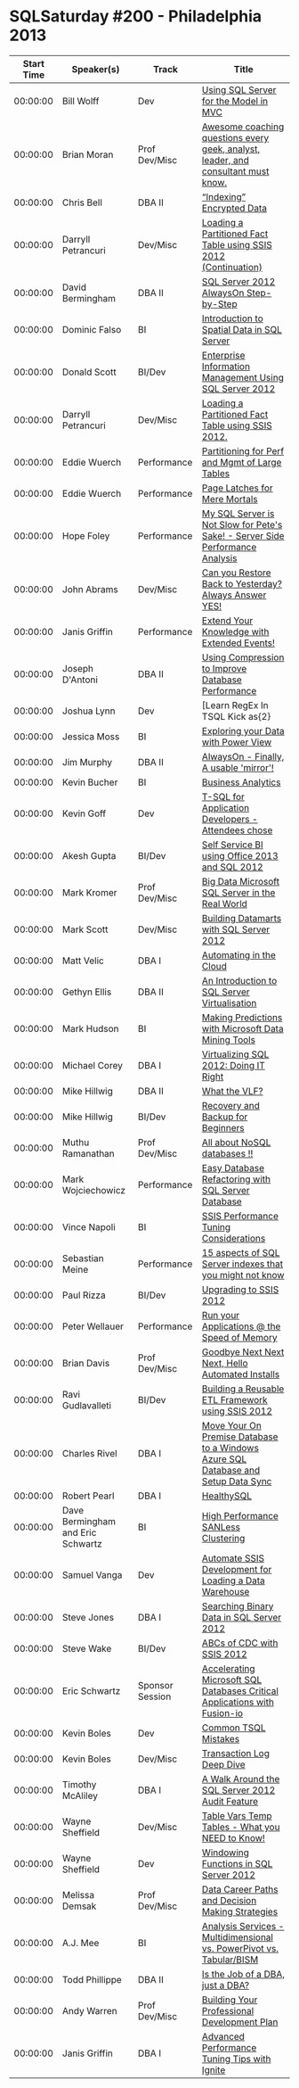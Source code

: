# SQLSaturday #200 - Philadelphia 2013
Start Time|Speaker(s)|Track|Title
---|---|---|---
00:00:00|Bill Wolff|Dev|[Using SQL Server for the Model in MVC](10463.md)
00:00:00|Brian Moran|Prof Dev/Misc|[Awesome coaching questions every geek, analyst, leader, and consultant must know.](10766.md)
00:00:00|Chris Bell|DBA II|[“Indexing” Encrypted Data](11247.md)
00:00:00|Darryll Petrancuri|Dev/Misc|[Loading a Partitioned Fact Table using SSIS 2012 (Continuation)](12187.md)
00:00:00|David Bermingham|DBA II|[SQL Server 2012 AlwaysOn Step-by-Step](12389.md)
00:00:00|Dominic Falso|BI|[Introduction to Spatial Data in SQL Server](13236.md)
00:00:00|Donald Scott|BI/Dev|[Enterprise Information Management Using SQL Server 2012](13366.md)
00:00:00|Darryll Petrancuri|Dev/Misc|[Loading a Partitioned Fact Table using SSIS 2012.](13400.md)
00:00:00|Eddie Wuerch|Performance|[Partitioning for Perf and Mgmt of Large Tables](14108.md)
00:00:00|Eddie Wuerch|Performance|[Page Latches for Mere Mortals](14109.md)
00:00:00|Hope Foley|Performance|[My SQL Server is Not Slow for Pete's Sake! - Server Side Performance Analysis ](15008.md)
00:00:00|John  Abrams|Dev/Misc|[Can you Restore Back to Yesterday?  Always Answer YES!](15522.md)
00:00:00|Janis Griffin|Performance|[Extend Your Knowledge with Extended Events!](15707.md)
00:00:00|Joseph D'Antoni|DBA II|[Using Compression to Improve Database Performance](16222.md)
00:00:00|Joshua Lynn|Dev|[Learn RegEx In TSQL  Kick as{2}|a[s][s]+](16247.md)
00:00:00|Jessica Moss|BI|[Exploring your Data with Power View](16664.md)
00:00:00|Jim Murphy|DBA II|[AlwaysOn - Finally, A usable 'mirror'!](16798.md)
00:00:00|Kevin Bucher|BI|[Business Analytics](18031.md)
00:00:00|Kevin Goff|Dev|[T-SQL for Application Developers - Attendees chose](18294.md)
00:00:00|Akesh Gupta|BI/Dev|[Self Service BI using Office 2013 and SQL 2012](19395.md)
00:00:00|Mark Kromer|Prof Dev/Misc|[Big Data  Microsoft SQL Server in the Real World](19405.md)
00:00:00|Mark Scott|Dev/Misc|[Building Datamarts with SQL Server 2012](19573.md)
00:00:00|Matt Velic|DBA I|[Automating in the Cloud](19880.md)
00:00:00|Gethyn Ellis|DBA II|[An Introduction to SQL Server Virtualisation](20020.md)
00:00:00|Mark Hudson|BI|[Making Predictions with Microsoft Data Mining Tools](20206.md)
00:00:00|Michael Corey|DBA I|[Virtualizing SQL 2012: Doing IT Right](20233.md)
00:00:00|Mike Hillwig|DBA II|[What the VLF? ](20523.md)
00:00:00|Mike Hillwig|BI/Dev|[Recovery and Backup for Beginners](20524.md)
00:00:00|Muthu Ramanathan|Prof Dev/Misc|[All about NoSQL databases !!](21229.md)
00:00:00|Mark Wojciechowicz|Performance|[Easy Database Refactoring with SQL Server Database](21272.md)
00:00:00|Vince Napoli|BI|[SSIS Performance Tuning Considerations](21612.md)
00:00:00|Sebastian Meine|Performance|[15 aspects of SQL Server indexes that you might not know](21705.md)
00:00:00|Paul Rizza|BI/Dev|[Upgrading to SSIS 2012](21792.md)
00:00:00|Peter Wellauer|Performance|[Run your Applications @ the Speed of Memory](22407.md)
00:00:00|Brian Davis|Prof Dev/Misc|[Goodbye Next Next Next, Hello Automated Installs](22666.md)
00:00:00|Ravi Gudlavalleti|BI/Dev|[Building a Reusable ETL Framework using SSIS 2012](22970.md)
00:00:00|Charles Rivel|DBA I|[Move Your On Premise Database to a Windows Azure SQL Database and Setup Data Sync](23028.md)
00:00:00|Robert Pearl|DBA I|[HealthySQL](23549.md)
00:00:00|Dave Bermingham and Eric Schwartz|BI|[High Performance SANLess Clustering](23799.md)
00:00:00|Samuel Vanga|Dev|[Automate SSIS Development for Loading a Data Warehouse](23897.md)
00:00:00|Steve Jones|DBA I|[Searching Binary Data in SQL Server 2012](24480.md)
00:00:00|Steve Wake|BI/Dev|[ABCs of CDC with SSIS 2012](25677.md)
00:00:00|Eric Schwartz|Sponsor Session|[Accelerating Microsoft SQL Databases  Critical Applications with Fusion-io](26107.md)
00:00:00|Kevin Boles|Dev|[Common TSQL Mistakes](26161.md)
00:00:00|Kevin Boles|Dev/Misc|[Transaction Log Deep Dive](26164.md)
00:00:00|Timothy McAliley|DBA I|[A Walk Around the SQL Server 2012 Audit Feature](26830.md)
00:00:00|Wayne Sheffield|Dev/Misc|[Table Vars  Temp Tables - What you NEED to Know!](27702.md)
00:00:00|Wayne Sheffield|Dev|[Windowing Functions in SQL Server 2012](27704.md)
00:00:00|Melissa Demsak|Prof Dev/Misc|[Data Career Paths and Decision Making Strategies](35783.md)
00:00:00|A.J. Mee|BI|[Analysis Services - Multidimensional vs. PowerPivot vs. Tabular/BISM](9102.md)
00:00:00|Todd  Phillippe|DBA II|[Is the Job of a DBA, just a DBA?](9171.md)
00:00:00|Andy Warren|Prof Dev/Misc|[Building Your Professional Development Plan](9583.md)
00:00:00|Janis Griffin|DBA I|[Advanced Performance Tuning Tips with Ignite](9665.md)
